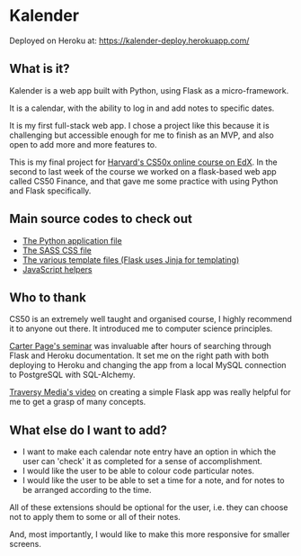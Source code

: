 # Kalender

Deployed on Heroku at: https://kalender-deploy.herokuapp.com/

## What is it?

Kalender is a web app built with Python, using Flask as a micro-framework.

It is a calendar, with the ability to log in and add notes to specific dates.

It is my first full-stack web app. I chose a project like this because it is challenging but accessible enough for me to finish as an MVP, and also open to add more and more features to.

This is my final project for [Harvard's CS50x online course on EdX](https://www.edx.org/course/cs50s-introduction-computer-science-harvardx-cs50x). In the second to last week of the course we worked on a flask-based web app called CS50 Finance, and that gave me some practice with using Python and Flask specifically.

## Main source codes to check out

- [The Python application file](https://github.com/arielbk/kalender-heroku/blob/master/application.py)
- [The SASS CSS file](https://github.com/arielbk/kalender-heroku/blob/master/static/styles.scss)
- [The various template files (Flask uses Jinja for templating)](https://github.com/arielbk/kalender-heroku/tree/master/templates)
- [JavaScript helpers](https://github.com/arielbk/kalender-heroku/blob/master/static/main.js)

## Who to thank

CS50 is an extremely well taught and organised course, I highly recommend it to anyone out there. It introduced me to computer science principles.

[Carter Page's seminar](https://github.com/carter-page/whowashere) was invaluable after hours of searching through Flask and Heroku documentation. It set me on the right path with both deploying to Heroku and changing the app from a local MySQL connection to PostgreSQL with SQL-Alchemy.

[Traversy Media's video](https://www.youtube.com/channel/UC29ju8bIPH5as8OGnQzwJyA) on creating a simple Flask app was really helpful for me to get a grasp of many concepts.

## What else do I want to add?

- I want to make each calendar note entry have an option in which the user can 'check' it as completed for a sense of accomplishment.
- I would like the user to be able to colour code particular notes.
- I would like the user to be able to set a time for a note, and for notes to be arranged according to the time.

All of these extensions should be optional for the user, i.e. they can choose not to apply them to some or all of their notes.

And, most importantly, I would like to make this more responsive for smaller screens.
